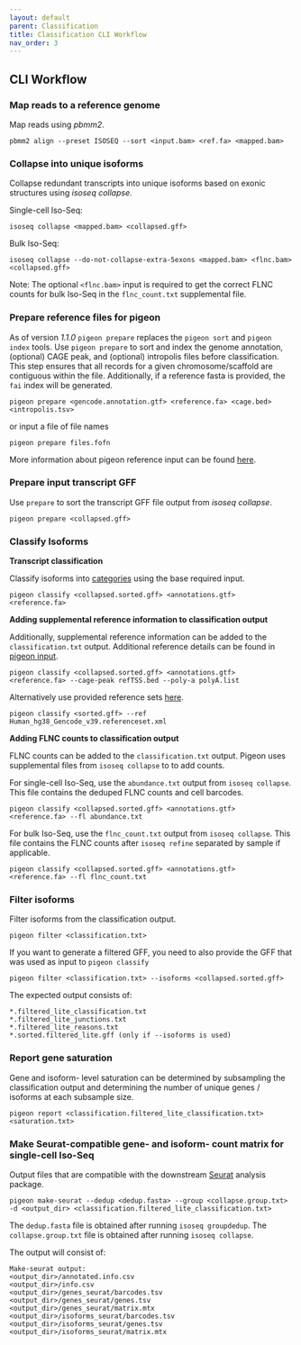 ```yaml
---
layout: default
parent: Classification
title: Classification CLI Workflow
nav_order: 3
---
```


## CLI Workflow

### Map reads to a reference genome

Map reads using _pbmm2_.

```
pbmm2 align --preset ISOSEQ --sort <input.bam> <ref.fa> <mapped.bam>
```

### Collapse into unique isoforms

Collapse redundant transcripts into unique isoforms based on exonic structures using _isoseq collapse_.

Single-cell Iso-Seq:
```
isoseq collapse <mapped.bam> <collapsed.gff>
```

Bulk Iso-Seq:
```
isoseq collapse --do-not-collapse-extra-5exons <mapped.bam> <flnc.bam> <collapsed.gff>
```

Note: The optional `<flnc.bam>` input is required to get the correct FLNC counts for bulk Iso-Seq in the `flnc_count.txt` supplemental file.

### Prepare reference files for pigeon
As of version *1.1.0* `pigeon prepare` replaces the `pigeon sort` and `pigeon index` tools.
Use `pigeon prepare` to sort and index the genome annotation, (optional) CAGE peak, and (optional) intropolis files before classification.
This step ensures that all records for a given chromosome/scaffold are contiguous within the file.
Additionally, if a reference fasta is provided, the `fai` index will be generated.

```
pigeon prepare <gencode.annotation.gtf> <reference.fa> <cage.bed> <intropolis.tsv>
```
or input a file of file names
```
pigeon prepare files.fofn
```

More information about pigeon reference input can be found [here](/classification/pigeon-input).

### Prepare input transcript GFF

Use `prepare` to sort the transcript GFF file output from _isoseq collapse_.

```
pigeon prepare <collapsed.gff>
```

### Classify Isoforms

**Transcript classification**

Classify isoforms into [categories](/classification/categories) using the base required input.

```
pigeon classify <collapsed.sorted.gff> <annotations.gtf> <reference.fa>
```

**Adding supplemental reference information to classification output**

Additionally, supplemental reference information can be added to the `classification.txt` output. Additional reference details can be found in [pigeon input](/classification/pigeon-input).

```
pigeon classify <collapsed.sorted.gff> <annotations.gtf> <reference.fa> --cage-peak refTSS.bed --poly-a polyA.list
```
Alternatively use provided reference sets [here](https://downloads.pacbcloud.com/public/dataset/MAS-Seq/REF-pigeon_ref_sets/).

```
pigeon classify <sorted.gff> --ref Human_hg38_Gencode_v39.referenceset.xml
```
**Adding FLNC counts to classification output**

FLNC counts can be added to the `classification.txt` output.
Pigeon uses supplemental files from `isoseq collapse` to to add counts.

For single-cell Iso-Seq, use the `abundance.txt` output from `isoseq collapse`. This file contains the deduped FLNC counts and cell barcodes.

```
pigeon classify <collapsed.sorted.gff> <annotations.gtf> <reference.fa> --fl abundance.txt
```

For bulk Iso-Seq, use the `flnc_count.txt` output from `isoseq collapse`. This file contains the FLNC counts after `isoseq refine` separated by sample if applicable.

```
pigeon classify <collapsed.sorted.gff> <annotations.gtf> <reference.fa> --fl flnc_count.txt
```

### Filter isoforms

Filter isoforms from the classification output.

```
pigeon filter <classification.txt>
```

If you want to generate a filtered GFF, you need to also provide the GFF that was used as input to `pigeon classify`

```
pigeon filter <classification.txt> --isoforms <collapsed.sorted.gff>
```

The expected output consists of:
```
*.filtered_lite_classification.txt
*.filtered_lite_junctions.txt
*.filtered_lite_reasons.txt
*.sorted.filtered_lite.gff (only if --isoforms is used)
```


### Report gene saturation

Gene and isoform- level saturation can be determined by subsampling the classification output and determining the number of unique genes / isoforms at each subsample size.

```
pigeon report <classification.filtered_lite_classification.txt> <saturation.txt>
```

### Make Seurat-compatible gene- and isoform- count matrix for single-cell Iso-Seq

Output files that are compatible with the downstream [Seurat](https://satijalab.org/seurat/) analysis package.

```
pigeon make-seurat --dedup <dedup.fasta> --group <collapse.group.txt> -d <output_dir> <classification.filtered_lite_classification.txt>
```

The `dedup.fasta` file is obtained after running `isoseq groupdedup`. The `collapse.group.txt` file is obtained after running `isoseq collapse`.

The output will consist of:
```
Make-seurat output:
<output_dir>/annotated.info.csv
<output_dir>/info.csv
<output_dir>/genes_seurat/barcodes.tsv
<output_dir>/genes_seurat/genes.tsv
<output_dir>/genes_seurat/matrix.mtx
<output_dir>/isoforms_seurat/barcodes.tsv
<output_dir>/isoforms_seurat/genes.tsv
<output_dir>/isoforms_seurat/matrix.mtx
```

